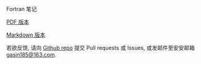 Fortran 笔记

[PDF 版本](https://github.com/GasinAn/ForNotes/raw/refs/heads/main/ForNotes.pdf)

[Markdown 版本](https://gasinan.github.io/ForNotes/ForNotes)

若欲反馈, 请向 [Github repo](https://github.com/GasinAn/ForNotes) 提交 Pull requests 或 Issues, 或发邮件至安安邮箱 [gasin185@163.com](mailto:gasin185@163.com).
